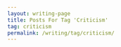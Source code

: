 ```yaml
---
layout: writing-page
title: Posts For Tag 'Criticism'
tag: criticism
permalink: /writing/tag/criticism/
---
```

